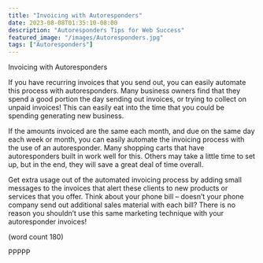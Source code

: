 ```yaml
---
title: "Invoicing with Autoresponders"
date: 2023-08-08T01:35:10-08:00
description: "Autoresponders Tips for Web Success"
featured_image: "/images/Autoresponders.jpg"
tags: ["Autoresponders"]
---
```


Invoicing with Autoresponders

If you have recurring invoices that you send out, you 
can easily automate this process with 
autoresponders. Many business 
owners find that they spend a good portion the day 
sending out invoices, or trying to collect on unpaid 
invoices! This can easily eat into the time that you 
could be spending generating new business.

If the amounts invoiced are the same each month, 
and due on the same day each week or month, you 
can easily automate the invoicing process with the 
use of an autoresponder. Many shopping carts that
have autoresponders built in work well for this. 
Others may take a little time to set up, but in the 
end, they will save a great deal of time overall.

Get extra usage out of the automated invoicing 
process by adding small messages to the invoices 
that alert these clients to new products or services 
that you offer. Think about your phone bill – doesn’t 
your phone company send out additional sales 
material with each bill? There is no reason you 
shouldn’t use this same marketing technique with 
your autoresponder invoices!

(word count 180)

PPPPP

